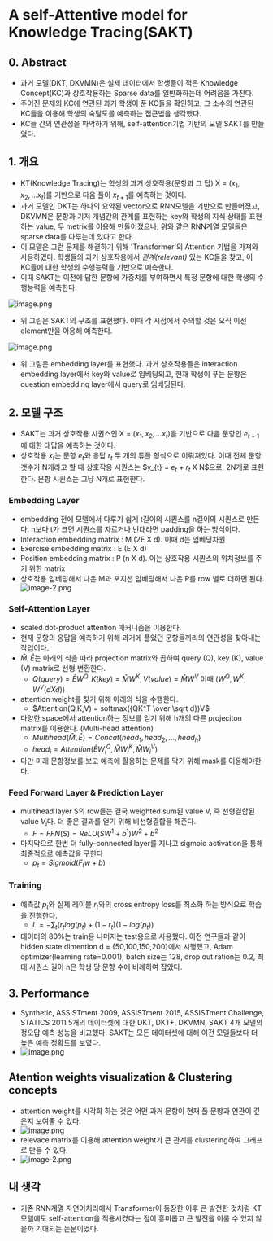 #  A self-Attentive model for Knowledge Tracing(SAKT)

## 0. Abstract
 - 과거 모델(DKT, DKVMN)은 실제 데이터에서 학생들이 적은 Knowledge Concept(KC)과 상호작용하는 Sparse data를 일반화하는데 어려움을 가진다.
 - 주어진 문제의 KC에 연관된 과거 학생이 푼 KC들을 확인하고, 그 소수의 연관된 KC들을 이용해 학생의 숙달도를 예측하는 접근법을 생각했다.
 - KC들 간의 연관성을 파악하기 위해, self-attention기법 기반의 모델 SAKT를 만들었다.

## 1. 개요
 - KT(Knowledge Tracing)는 학생의 과거 상호작용(문항과 그 답) X = ($x_{1}, x_{2}, ... x_{t}$)를 기반으로 다음 풀이 $x_{t+1}$를 예측하는 것이다.
 - 과거 모델인 DKT는 하나의 요약된 vector으로 RNN모델을 기반으로 만들어졌고, DKVMN은 문항과 기저 개념간의 관계를 표현하는 key와 학생의 지식 상태를 표현하는 value, 두 metrix를 이용해 만들어졌으나, 위와 같은 RNN계열 모델들은 sparse data를 다루는데 있다고 한다.
 - 이 모델은 그런 문제를 해결하기 위해 'Transformer'의 Attention 기법을 가져와 사용하였다. 학생들의 과거 상호작용에서 *관계(relevant)* 있는 KC들을 찾고, 이 KC들에 대한 학생의 수행능력을 기반으로 예측한다.
 - 이때 SAKT는 이전에 답한 문항에 가중치를 부여하면서 특정 문항에 대한 학생의 수행능력을 예측한다.

![image.png](attachment:image.png)
 - 위 그림은 SAKT의 구조를 표현했다. 이때 각 시점에서 주의할 것은 오직 이전 element만을 이용해 예측한다.

![image.png](attachment:image.png)
 - 위 그림은 embedding layer를 표현했다. 과거 상호작용들은 interaction embedding layer에서 key와 value로 임베딩되고, 현재 학생이 푸는 문항은 question embedding layer에서 query로 임베딩된다.

## 2. 모델 구조
 - SAKT는 과거 상호작용 시퀀스인 X = ($x_{1}, x_{2}, ... x_{t}$)을 기반으로 다음 문항인 $e_{t+1}$에 대한 대답을 예측하는 것이다.
 - 상호작용 $x_{t}$는 문항 $e_{t}$와 응답 $r_{t}$ 두 개의 튜플 형식으로 이뤄져있다. 이때 전체 문항 갯수가 N개라고 할 때 상호작용 시퀀스는 $y_{t} =  $e_{t}$ + $r_{t}$ X N$으로, 2N개로 표현한다. 문항 시퀀스는 그냥 N개로 표현한다.

### Embedding Layer
 - embedding 전에 모델에서 다루기 쉽게 t길이의 시퀀스를 n길이의 시퀀스로 만든다. n보다 t가 크면 시퀀스를 자르거나 반대라면 padding을 하는 방식이다.
 - Interaction embedding matrix : M (2E X d). 이때 d는 임베딩차원
 - Exercise embedding matrix : E (E X d)
 - Position embedding matrix : P (n X d). 이는 상호작용 시퀀스의 위치정보를 주기 위한 matrix
 - 상호작용 임베딩해서 나온 M과 포지션 임베딩해서 나온 P를 row 별로 더하면 된다. 
![image-2.png](attachment:image-2.png)

### Self-Attention Layer
 - scaled dot-product attention 매커니즘을 이용한다.
 - 현재 문항의 응답을 예측하기 위해 과거에 풀었던 문항들끼리의 연관성을 찾아내는 작업이다.
 - $\hat M, \hat E$는 아래의 식을 따라 projection matrix와 곱하여 query (Q), key (K), value (V) matrix로 선형 변환한다.
   - $Q(query) = \hat E W^Q, K(key) =  \hat M W^K, V(value) =  \hat M W^V$ 이때 $(W^Q, W^K, W^V (d X d))$ 
 - attention weight를 찾기 위해 아래의 식을 수행한다. 
   - $Attention(Q,K,V) = softmax({QK^T \over \sqrt d})V$
 - 다양한 space에서 attention하는 정보를 얻기 위해 h개의 다른 projeciton matrix를 이용한다. (Multi-head attention)
   - $Multihead(\hat M, \hat E) = Concat(head_1, head_2, ..., head_h)$
   - $head_i = Attention(\hat E W^Q_i,\hat M W^K_i,\hat M W^V_i)$
 - 다만 미래 문항정보를 보고 예측에 활용하는 문제를 막기 위해 mask를 이용해야한다.

### Feed Forward Layer  & Prediction Layer
 - multihead layer S의 row들는 결국 weighted sum된 value V, 즉 선형결합된 value $V_{i}$다. 더 좋은 결과를 얻기 위해 비선형결합을 해준다.
   - $F = FFN(S) = ReLU(SW^1 + b^1)W^2 + b^2$
 - 마지막으로 한번 더 fully-connected layer를 지나고 sigmoid activation을 통해 최종적으로 예측값을 구한다
   - $p_{t} = Sigmoid(F_{t}w +b)$

### Training
 - 예측값 $p_{t}$와 실제 레이블 $r_{t}$와의 cross entropy loss를 최소화 하는 방식으로 학습을 진행한다.
   - $L = -\sum _t (r_{t}log(p_{t}) + (1 - r_{t})(1 - log(p_{t}))$
 - 데이터의 80%는 train용 나머지는 test용으로 사용했다. 이전 연구들과 같이 hidden state dimention d = {50,100,150,200}에서 시행했고, Adam optimizer(learning rate=0.001), batch size는 128, drop out ration는 0.2, 최대 시퀀스 길이 n은 학생 당 문항 수에 비례하여 잡았다.

## 3. Performance
  -  Synthetic, ASSISTment 2009, ASSISTment 2015, ASSISTment Challenge, STATICS 2011 5개의 데이터셋에 대한 DKT, DKT+, DKVMN, SAKT 4개 모델의 정오답 예측 성능을 비교했다. SAKT는 모든 데이터셋에 대해 이전 모델들보다 더 높은 예측 정확도를 보였다.
  - ![image.png](attachment:image.png)

## Atention weights visualization & Clustering concepts
  - attention weight를 시각화 하는 것은 어떤 과거 문항이 현재 풀 문항과 연관이 깊은지 보여줄 수 있다.
  - ![image.png](attachment:image.png)
  - relevace matrix를 이용해 attention weight가 큰 관계를 clustering하여 그래프로 만들 수 있다.
  - ![image-2.png](attachment:image-2.png)

##  내 생각
 - 기존 RNN계열 자연어처리에서 Transformer이 등장한 이후 큰 발전한 것처럼 KT모델에도 self-attention을 적용시켰다는 점이 흥미롭고 큰 발전을 이룰 수 있지 않을까 기대되는 논문이었다.
